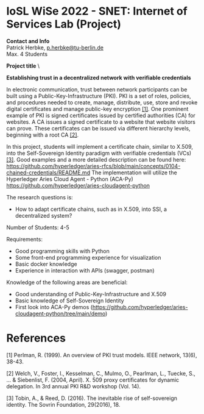 # IoSL WiSe 2022 - SNET: Internet of Services Lab (Project)

**Contact and Info** \
Patrick Herbke, p.herbke@tu-berlin.de \
Max. 4 Students 

**Project title** \

**Establishing trust in a decentralized network with verifiable credentials**

In electronic communication, trust between network participants can be built using a Public-Key-Infrastructure (PKI). 
PKI is a set of roles, policies, and procedures needed to create, manage, distribute, use, store and revoke 
digital certificates and manage public-key encryption [[1]](#1).
One prominent example of PKI is signed certificates issued by certified authorities (CA) for websites.
A CA issues a signed certificate to a website that website visitors can prove. 
These certificates can be issued via different hierarchy levels, beginning with a root CA [[2]](#2).

In this project, students will implement a certificate chain, similar to X.509, into the Self-Sovereign Identity paradigm with verifiable credentials (VCs) [[3]](#3).
Good examples and a more detailed description can be found here: https://github.com/hyperledger/aries-rfcs/blob/main/concepts/0104-chained-credentials/README.md
The implementation will utilize the Hyperledger Aries Cloud Agent - Python (ACA-Py)
https://github.com/hyperledger/aries-cloudagent-python

The research questions is:
- How to adapt certificate chains, such as in X.509, into SSI, a decentralized system?

Number of Students: 4-5

Requirements:
- Good programming skills with Python
- Some front-end programming experience for visualization
- Basic docker knowledge
- Experience in interaction with APIs (swagger, postman)

Knowledge of the following areas are beneficial:
- Good understanding of Public-Key-Infrastructure and X.509
- Basic knowledge of Self-Sovereign Identity
- First look into ACA-Py demos 
(https://github.com/hyperledger/aries-cloudagent-python/tree/main/demo)

# References
<a id="1">[1]</a> 
Perlman, R. (1999). An overview of PKI trust models. IEEE network, 13(6), 38-43.

<a id="2">[2]</a> 
Welch, V., Foster, I., Kesselman, C., Mulmo, O., Pearlman, L., Tuecke, S., ... & Siebenlist, F. (2004, April). X. 509 proxy certificates for dynamic delegation. In 3rd annual PKI R&D workshop (Vol. 14).

<a id="3">[3]</a>
Tobin, A., & Reed, D. (2016). The inevitable rise of self-sovereign identity. The Sovrin Foundation, 29(2016), 18.
